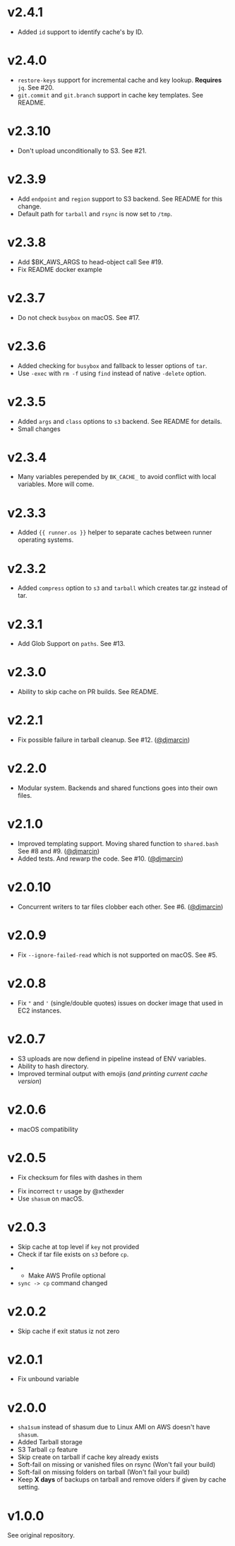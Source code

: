 # v2.4.1

+ Added `id` support to identify cache's by ID.

# v2.4.0

+ `restore-keys` support for incremental cache and key lookup. **Requires** `jq`. See #20.
+ `git.commit` and `git.branch` support in cache key templates. See README.

# v2.3.10

+ Don't upload unconditionally to S3. See #21.

# v2.3.9

+ Add `endpoint` and `region` support to S3 backend. See README for this change.
+ Default path for `tarball` and `rsync` is now set to `/tmp`.

# v2.3.8

+ Add $BK_AWS_ARGS to head-object call See #19.
+ Fix README docker example

# v2.3.7

+ Do not check `busybox` on macOS. See #17.

# v2.3.6

+ Added checking for `busybox` and fallback to lesser options of `tar`.
+ Use `-exec` with `rm -f` using `find` instead of native `-delete` option.

# v2.3.5

+ Added `args` and `class` options to `s3` backend. See README for details.
+ Small changes

# v2.3.4

+ Many variables perepended by `BK_CACHE_` to avoid conflict with local variables. More will come.

# v2.3.3

+ Added `{{ runner.os }}` helper to separate caches between runner operating systems.

# v2.3.2

+ Added `compress` option to `s3` and `tarball` which creates tar.gz instead of tar.

# v2.3.1

+ Add Glob Support on `paths`. See #13.

# v2.3.0

+ Ability to skip cache on PR builds. See README.
  
# v2.2.1

+ Fix possible failure in tarball cleanup. See #12. ([@djmarcin]( https://github.com/djmarcin))

# v2.2.0

+ Modular system. Backends and shared functions goes into their own files.

# v2.1.0

+ Improved templating support. Moving shared function to `shared.bash` See #8 and #9. ([@djmarcin]( https://github.com/djmarcin))
+ Added tests. And rewarp the code. See #10. ([@djmarcin]( https://github.com/djmarcin))

# v2.0.10

+ Concurrent writers to tar files clobber each other. See #6. ([@djmarcin]( https://github.com/djmarcin))

# v2.0.9

+ Fix `--ignore-failed-read` which is not supported on macOS. See #5.

# v2.0.8

+ Fix `"` and `'` (single/double quotes) issues on docker image that used in EC2 instances.

# v2.0.7

+ S3 uploads are now defiend in pipeline instead of ENV variables.
+ Ability to hash directory.
+ Improved terminal output with emojis (_and printing current cache version_)

# v2.0.6

+ macOS compatibility

# v2.0.5

+ Fix checksum for files with dashes in them
* Fix incorrect `tr` usage by @xthexder
* Use `shasum` on macOS.

# v2.0.3

+ Skip cache at top level if `key` not provided
+ Check if tar file exists on `s3` before `cp`.
* + Make AWS Profile optional
* `sync -> cp` command changed

# v2.0.2

+ Skip cache if exit status iz not zero

# v2.0.1

+ Fix unbound variable

# v2.0.0

+ `sha1sum` instead of shasum due to Linux AMI on AWS doesn't have `shasum`.
+ Added Tarball storage
+ S3 Tarball `cp` feature
+ Skip create on tarball if cache key already exists
+ Soft-fail on missing or vanished files on rsync (Won't fail your build)
+ Soft-fail on missing folders on tarball (Won't fail your build)
+ Keep **X days** of backups on tarball and remove olders if given by cache setting.

# v1.0.0
See original repository.
